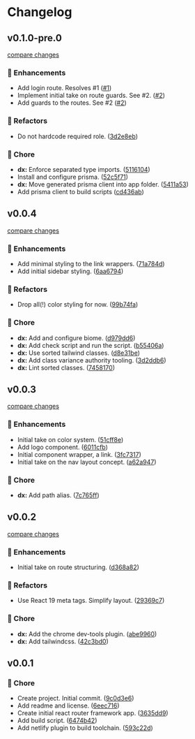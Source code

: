 # Changelog


## v0.1.0-pre.0

[compare changes](https://github.com/haus23/runde.tips/compare/v0.0.4...v0.1.0-pre.0)

### 🚀 Enhancements

- Add login route. Resolves #1 ([#1](https://github.com/haus23/runde.tips/issues/1))
- Implement initial take on route guards. See #2. ([#2](https://github.com/haus23/runde.tips/issues/2))
- Add guards to the routes. See #2 ([#2](https://github.com/haus23/runde.tips/issues/2))

### 💅 Refactors

- Do not hardcode required role. ([3d2e8eb](https://github.com/haus23/runde.tips/commit/3d2e8eb))

### 🏡 Chore

- **dx:** Enforce separated type imports. ([5116104](https://github.com/haus23/runde.tips/commit/5116104))
- Install and configure prisma. ([52c5f71](https://github.com/haus23/runde.tips/commit/52c5f71))
- **dx:** Move generated prisma client into app folder. ([5411a53](https://github.com/haus23/runde.tips/commit/5411a53))
- Add prisma client to build scripts ([cd436ab](https://github.com/haus23/runde.tips/commit/cd436ab))

## v0.0.4

[compare changes](https://github.com/haus23/runde.tips/compare/v0.0.3...v0.0.4)

### 🚀 Enhancements

- Add minimal styling to the link wrappers. ([71a784d](https://github.com/haus23/runde.tips/commit/71a784d))
- Add initial sidebar styling. ([6aa6794](https://github.com/haus23/runde.tips/commit/6aa6794))

### 💅 Refactors

- Drop all(!) color styling for now. ([99b74fa](https://github.com/haus23/runde.tips/commit/99b74fa))

### 🏡 Chore

- **dx:** Add and configure biome. ([d979dd6](https://github.com/haus23/runde.tips/commit/d979dd6))
- **dx:** Add check script and run the script. ([b55406a](https://github.com/haus23/runde.tips/commit/b55406a))
- **dx:** Use sorted tailwind classes. ([d8e31be](https://github.com/haus23/runde.tips/commit/d8e31be))
- **dx:** Add class variance authority tooling. ([3d2ddb6](https://github.com/haus23/runde.tips/commit/3d2ddb6))
- **dx:** Lint sorted classes. ([7458170](https://github.com/haus23/runde.tips/commit/7458170))

## v0.0.3

[compare changes](https://github.com/haus23/runde.tips/compare/v0.0.2...v0.0.3)

### 🚀 Enhancements

- Initial take on color system. ([51cff8e](https://github.com/haus23/runde.tips/commit/51cff8e))
- Add logo component. ([6011cfb](https://github.com/haus23/runde.tips/commit/6011cfb))
- Initial component wrapper, a link. ([3fc7317](https://github.com/haus23/runde.tips/commit/3fc7317))
- Initial take on the nav layout concept. ([a62a947](https://github.com/haus23/runde.tips/commit/a62a947))

### 🏡 Chore

- **dx:** Add path alias. ([7c765ff](https://github.com/haus23/runde.tips/commit/7c765ff))

## v0.0.2

[compare changes](https://github.com/haus23/runde.tips/compare/v0.0.1...v0.0.2)

### 🚀 Enhancements

- Initial take on route structuring. ([d368a82](https://github.com/haus23/runde.tips/commit/d368a82))

### 💅 Refactors

- Use React 19 meta tags. Simplify layout. ([29369c7](https://github.com/haus23/runde.tips/commit/29369c7))

### 🏡 Chore

- **dx:** Add the chrome dev-tools plugin. ([abe9960](https://github.com/haus23/runde.tips/commit/abe9960))
- **dx:** Add tailwindcss. ([42c3bd0](https://github.com/haus23/runde.tips/commit/42c3bd0))

## v0.0.1


### 🏡 Chore

- Create project. Initial commit. ([9c0d3e6](https://github.com/haus23/runde.tips/commit/9c0d3e6))
- Add readme and license. ([6eec716](https://github.com/haus23/runde.tips/commit/6eec716))
- Create initial react router framework app. ([3635dd9](https://github.com/haus23/runde.tips/commit/3635dd9))
- Add build script. ([6474b42](https://github.com/haus23/runde.tips/commit/6474b42))
- Add netlify plugin to build toolchain. ([593c22d](https://github.com/haus23/runde.tips/commit/593c22d))

